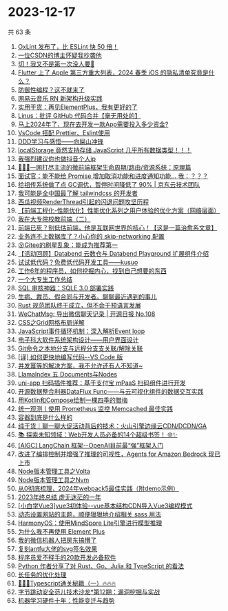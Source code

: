 # 2023-12-17

共 63 条

<!-- BEGIN JUEJIN -->
<!-- 最后更新时间 2023-12-17 15:03:40 +0800 -->
1. [OxLint 发布了，比 ESLint 快 50 倍！](https://juejin.cn/post/7312338839695212571)
1. [一位CSDN的博主怀疑我抄袭他](https://juejin.cn/post/7312273015874338857)
1. [切！我又不是第一次没人要🤡](https://juejin.cn/post/7312304122535133220)
1. [Flutter 上了 Apple 第三方重大列表，2024 春季 iOS 的隐私清单究竟是什么？](https://juejin.cn/post/7311876701909549065)
1. [防御性编程？这不就来了](https://juejin.cn/post/7312376672665075722)
1. [网易云音乐 RN 新架构升级实践](https://juejin.cn/post/7312176750591934516)
1. [实用干货：再见ElementPlus，我有更好的了](https://juejin.cn/post/7312818330153091098)
1. [Linus：批评 GitHub 代码合并【毫无用处的】](https://juejin.cn/post/7312293783973675008)
1. [马上2024年了，现在去开发一款App需要投入多少资金?](https://juejin.cn/post/7312353213348347916)
1. [VsCode 搭配 Prettier、Eslint使用](https://juejin.cn/post/7311633278498504744)
1. [DDD学习与感悟——向屎山冲锋](https://juejin.cn/post/7311871555528704054)
1. [localStorage 竟然支持存储 JavaScript 几乎所有数据类型！！！](https://juejin.cn/post/7311876701910908937)
1. [我强烈建议你也做抖音个人ip](https://juejin.cn/post/7312404619518853146)
1. [🥇🥇🥇一网打尽主流的微前端框架生命周期/路由/资源系统：原理篇](https://juejin.cn/post/7311907901047324722)
1. [面试官：能不能给 Promise 增加取消功能和进度通知功能...  我：？？？](https://juejin.cn/post/7312349904046735400)
1. [给祖传系统做了点 GC调优，暂停时间降低了 90% | 京东云技术团队](https://juejin.cn/post/7311623433817571365)
1. [我可能是全中国最了解 tailwindcss 的开发者](https://juejin.cn/post/7312723512724209718)
1. [西瓜视频RenderThread引起的闪退问题攻坚历程](https://juejin.cn/post/7312304122535198756)
1. [【前端工程化-性能优化】性能优化系列之用户体验的优化方案（网络层面）](https://juejin.cn/post/7311876701910925321)
1. [我在大专院校教前端（二）](https://juejin.cn/post/7312797734771408930)
1. [前端已死？别低估前端，他是互联网世界的核心！【这是一篇治愈系文章】](https://juejin.cn/post/7312284396711919651)
1. [业务连不上数据库了？小心你的 skip-networking 配置](https://juejin.cn/post/7311602698712498227)
1. [😮Gitee的刷星乱象：能成为推荐第一](https://juejin.cn/post/7311979022330953747)
1. [【活动回顾】Databend 云数仓与 Databend Playground 扩展组件介绍](https://juejin.cn/post/7312241785543475215)
1. [试试低代码？免费低代码开发工具——kusuo](https://juejin.cn/post/7312353149812785193)
1. [工作6年的程序员，如何挖掘内心，找到自己想要的东西](https://juejin.cn/post/7312266765123010600)
1. [一个大专生工作总结](https://juejin.cn/post/7312352526706524201)
1. [SQL 审核神器：SQLE 3.0 部署实践](https://juejin.cn/post/7312035320376508442)
1. [生病、裁员、假合同与开发者。聊聊最近遇到的事儿](https://juejin.cn/post/7312722655224627212)
1. [Rust 规范团队终于成立，但不会干预语言发展](https://juejin.cn/post/7312266765123780648)
1. [WeChatMsg: 导出微信聊天记录 | 开源日报 No.108](https://juejin.cn/post/7312353826082357302)
1. [CSS之Grid网格布局详解](https://juejin.cn/post/7311631975470465039)
1. [JavaScript事件循环机制：深入解析Event loop](https://juejin.cn/post/7312275586256814130)
1. [电子科大软件系统架构设计——用户界面设计](https://juejin.cn/post/7312273015874355241)
1. [Git命令之本地分支与远程分支支关联/解除关联](https://juejin.cn/post/7312352526706753577)
1. [[译] 如何更快地编写代码--VS Code 版](https://juejin.cn/post/7312342529664008218)
1. [并发幂等的解决方案，我不允许还有人不知道~](https://juejin.cn/post/7311736237899366409)
1. [LlamaIndex 五 Documents与Nodes](https://juejin.cn/post/7311618702591868954)
1. [uni-app 扫码插件推荐：基于支付宝 mPaaS 扫码组件进行开发](https://juejin.cn/post/7312358144924188722)
1. [开源数据整合利器DataFlux Func——与云可视化组件的数据交互实践](https://juejin.cn/post/7312293783973560320)
1. [用Kotlin和Compose绘制一棵四季的腊梅](https://juejin.cn/post/7311997169950048307)
1. [统一观测丨使用 Prometheus 监控 Memcached 最佳实践](https://juejin.cn/post/7312352526706868265)
1. [容器到底是什么样的](https://juejin.cn/post/7312356320207798283)
1. [纯干货｜聊一聊大促活动背后的技术：火山引擎边缘云CDN/DCDN/GA](https://juejin.cn/post/7312330825206284339)
1. [📚 探索未知领域：Web开发人员必备的14个超级书签！ 🌐✨](https://juejin.cn/post/7312241785542492175)
1. [[AIGC] LangChain 框架--OpenAI目前最“强”框架入门](https://juejin.cn/post/7312633390981218331)
1. [改进了编排控制并增强了推理的可视性，Agents for Amazon Bedrock 现已上市](https://juejin.cn/post/7312035320375935002)
1. [Node版本管理工具之Volta](https://juejin.cn/post/7312393081440370703)
1. [Node版本管理工具之Nvm](https://juejin.cn/post/7312330198901374991)
1. [从0彻底梳理，2024年webpack5最佳实践（附demo示例）](https://juejin.cn/post/7312294489220677632)
1. [2023年终总结 虚无迷茫的一年](https://juejin.cn/post/7312271879581417510)
1. [[小白学Vue3]vue3初体验--vue基本结构CDN导入Vue3编程模式](https://juejin.cn/post/7312352526707032105)
1. [动态设置网站的主题，顺便狠狠地介绍相关 sass 用法](https://juejin.cn/post/7311881316051435554)
1. [HarmonyOS：使用MindSpore Lite引擎进行模型推理](https://juejin.cn/post/7312035320375377946)
1. [为什么我不再使用 Element Plus](https://juejin.cn/post/7311871555528998966)
1. [我的微信机器人把房东搞懵了](https://juejin.cn/post/7311997169950556211)
1. [复刻antfu大佬的svg签名效果](https://juejin.cn/post/7311932190442324003)
1. [程序员爱不释手的20款开发必备软件](https://juejin.cn/post/7311959845539741696)
1. [Python 作者分享了对 Rust、Go、Julia 和 TypeScript 的看法](https://juejin.cn/post/7311958067163463743)
1. [长任务的优化处理](https://juejin.cn/post/7311632859085176832)
1. [🚀🚀🚀Typescript通关秘籍（一）🔥🔥🔥](https://juejin.cn/post/7312722655224741900)
1. [字节跳动安全范儿技术沙龙*第12期：漏洞挖掘与实战](https://juejin.cn/post/7311602485864628234)
1. [机器学习硬件十年：性能变迁与趋势](https://juejin.cn/post/7311972542805475379)
<!-- END JUEJIN -->
